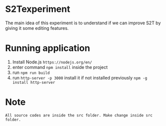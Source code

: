 # S2Texperiment

The main idea of this experiment is to understand if we can improve S2T by giving it some editing features.


# Running application
1. Install Node.js
	`https://nodejs.org/en/`
2. enter command `npm install` inside the project
3. run `npm run build`
4. run `http-server -p 3000` install it if not installed previously `npm -g install http-server`

# Note
	All source codes are inside the src folder. Make change inside src folder.
